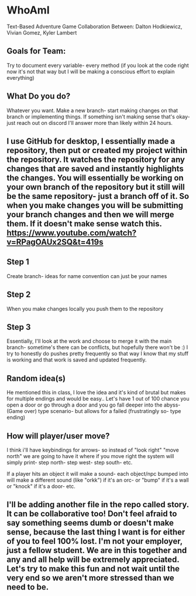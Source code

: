 # WhoAmI
 Text-Based Adventure Game Collaboration Between: Dalton Hodkiewicz, Vivian Gomez, Kyler Lambert

Goals for Team:
--
Try to document every variable- every method (if you look at the code right now it's not that way but I will be making a conscious effort to explain everything)

What Do you do?
--
Whatever you want. Make a new branch- start making changes on that branch or implementing things. If something isn't making sense that's okay- just reach out on discord I'll answer more than likely within 24 hours.

I use GitHub for desktop, I essentially made a repository, then put or created my project within the repository. It watches the repository for any changes that are saved and instantly highlights the changes. You will essentially be working on your own branch of the repository but it still will be the same repository- just a branch off of it. So when you make changes you will be submitting your branch changes and then we will merge them. If it doesn't make sense watch this. https://www.youtube.com/watch?v=RPagOAUx2SQ&t=419s
--

Step 1
--
Create branch- ideas for name convention can just be your names

Step 2
--
When you make changes locally you push them to the repository

Step 3
--
Essentially, I'll look at the work and choose to merge it with the main branch- sometime's there can be conflicts, but hopefully there won't be :) I try to honestly do pushes pretty frequently so that way I know that my stuff is working and that work is saved and updated frequently.



Random idea(s)
--
He mentioned this in class, I love the idea and it's kind of brutal but makes for multiple endings and would be easy.. Let's have 1 out of 100 chance you open a door or go through a door and you go fall deeper into the abyss- (Game over) type scenario- but allows for a failed (frustratingly so- type ending)

How will player/user move?
--

I think i'll have keybindings for arrows- so instead of "look right" "move north" we are going to have it where if you move right the system will simply print- step north- step west- step south- etc. 

If a player hits an object it will make a sound- each object/npc bumped into will make a different sound (like "orkk") if it's an orc- or "bump" if it's a wall or "knock" if it's a door- etc.

I'll be adding another file in the repo called story. It can be collaborative too! Don't feel afraid to say something seems dumb or doesn't make sense, because the last thing I want is for either of you to feel 100% lost. I'm not your employer, just a fellow student. We are in this together and any and all help will be extremely appreciated. Let's try to make this fun and not wait until the very end so we aren't more stressed than we need to be.
--
